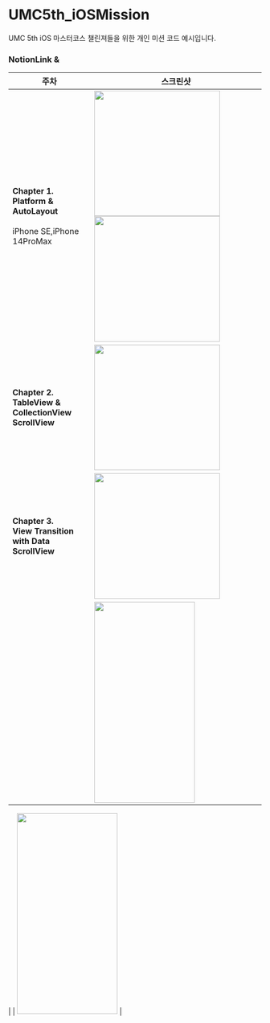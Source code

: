 # UMC5th_iOSMission
UMC 5th iOS 마스터코스 챌린져들을 위한 개인 미션 코드 예시입니다.

### NotionLink & 

| 주차          | 스크린샷                                       | 
|-------------|--------------------------------------------|
| **Chapter 1.<br>  Platform & AutoLayout** <br><br> iPhone SE,iPhone 14ProMax| <img src="https://github.com/dami0806/UMC_iOS_Study/assets/85047035/6115bf92-1b03-4a02-9eca-7504bfe0d465" width="250">  <img src="https://github.com/dami0806/UMC_iOS_Study/assets/85047035/aac23c15-a757-4def-9b4a-4e358d24512e" width="250" > |
| **Chapter 2.<br>  TableView & CollectionView <br> ScrollView**  | <img src="https://github.com/dami0806/UMC_iOS_Study/assets/85047035/6b75debb-e2ac-4ee1-80dc-00ab04527456" width="250" > |
| **Chapter 3.<br>  View Transition with Data <br> ScrollView**   | <img src="https://github.com/dami0806/UMC_iOS_Study/assets/85047035/d8f2c4ba-ec60-428f-903d-d6f553e243b1" width="250"> |
|    | <img src="" width="200" height="400"> |![Simulator Screen Recording - iPhone 12 - 2023-10-07 at 02 38 21]

|    | <img src="" width="200" height="400"> |
